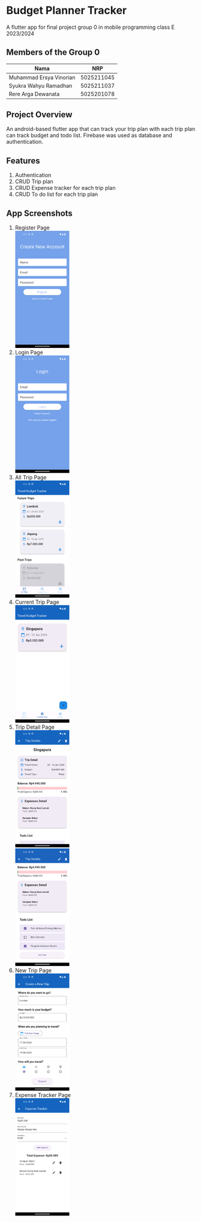 # Budget Planner Tracker  

A flutter app for final project group 0 in mobile programming class E 2023/2024

## Members of the Group 0 

| Nama                    | NRP        | 
| ----------------------- | ---------- |
| Muhammad Ersya Vinorian | 5025211045 |
| Syukra Wahyu Ramadhan   | 5025211037 |
| Rere Arga Dewanata      | 5025201078 |

## Project Overview
An android-based flutter app that can track your trip plan with each trip plan can track budget and todo list. Firebase was used as database and authentication.

## Features
1. Authentication
2. CRUD Trip plan
3. CRUD Expense tracker for each trip plan
4. CRUD To do list for each trip plan

## App Screenshots
1. Register Page  
   <img src="https://github.com/argadewanata/Budget-Planner-Tracker_Flutter/blob/060e5fc99e7221999b05002a8ae5a48ec42c103f/app_screenshots/RegisterPage.png" width=30% height=30%>
2. Login Page  
   <img src="https://github.com/argadewanata/Budget-Planner-Tracker_Flutter/blob/060e5fc99e7221999b05002a8ae5a48ec42c103f/app_screenshots/LoginPage.png" width=30% height=30%>
3. All Trip Page    
   <img src="https://github.com/argadewanata/Budget-Planner-Tracker_Flutter/blob/5ce0ee71a854255cd76abba4abaf1b22381468d1/app_screenshots/AllTripPage.png" width=30% height=30%>    
4. Current Trip Page  
   <img src="https://github.com/argadewanata/Budget-Planner-Tracker_Flutter/blob/8b4e9beb14bf98843771a0c553a470e93fc44c96/app_screenshots/CurrentTripPage.png" width=30% height=30%>  
5. Trip Detail Page  
   <img src="https://github.com/argadewanata/Budget-Planner-Tracker_Flutter/blob/5ce0ee71a854255cd76abba4abaf1b22381468d1/app_screenshots/TripDetail_1.png" width=30% height=30%>    
   <img src="https://github.com/argadewanata/Budget-Planner-Tracker_Flutter/blob/5ce0ee71a854255cd76abba4abaf1b22381468d1/app_screenshots/TripDetail_2.png" width=30% height=30%>       
7. New Trip Page  
   <img src="https://github.com/argadewanata/Budget-Planner-Tracker_Flutter/blob/5ce0ee71a854255cd76abba4abaf1b22381468d1/app_screenshots/NewTripPage.png" width=30% height=30%>       
8. Expense Tracker Page    
   <img src="https://github.com/argadewanata/Budget-Planner-Tracker_Flutter/blob/5ce0ee71a854255cd76abba4abaf1b22381468d1/app_screenshots/ExpenseTrackerPage.png" width=30% height=30%>         
    

